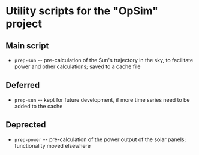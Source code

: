 # Utility scripts for the "OpSim" project

## Main script

* `prep-sun` -- pre-calculation of the Sun's trajectory in the sky, to facilitate power and other calculations; saved to a cache file

## Deferred

* `prep-sun` -- kept for future development, if more time series need to be added to the cache

## Deprected

* `prep-power` -- pre-calculation of the power output of the solar panels; functionality moved elsewhere